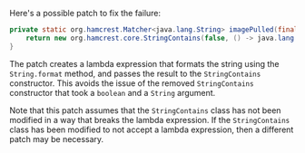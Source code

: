 Here's a possible patch to fix the failure:
```java
private static org.hamcrest.Matcher<java.lang.String> imagePulled(final java.lang.String image) {
    return new org.hamcrest.core.StringContains(false, () -> java.lang.String.format("Status: Downloaded newer image for %s", image));
}
```
The patch creates a lambda expression that formats the string using the `String.format` method, and passes the result to the `StringContains` constructor. This avoids the issue of the removed `StringContains` constructor that took a `boolean` and a `String` argument.

Note that this patch assumes that the `StringContains` class has not been modified in a way that breaks the lambda expression. If the `StringContains` class has been modified to not accept a lambda expression, then a different patch may be necessary.